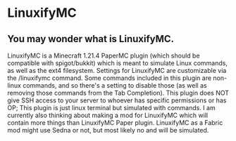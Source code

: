 # LinuxifyMC
## You may wonder what is LinuxifyMC.
LinuxifyMC is a Minecraft 1.21.4 PaperMC plugin (which should be compatible with spigot/bukkit) which is meant to simulate Linux commands, as well as the ext4 filesystem.
Settings for LinuxifyMC are customizable via the /linuxifymc command. Some commands included in this plugin are non-linux commands, and so there's a setting to disable those (as well as removing those commands from the Tab Completion).
This plugin does NOT give SSH access to your server to whoever has specific permissions or has OP; This plugin is just linux terminal but simulated with commands.
I am currently also thinking about making a mod for LinuxifyMC which will contain more things than LinuxifyMC Paper plugin. LinuxifyMC as a Fabric mod might use Sedna or not, but most likely no and will be simulated.
